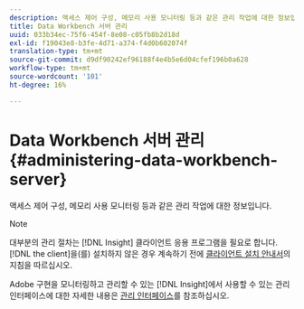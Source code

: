 ```yaml
---
description: 액세스 제어 구성, 메모리 사용 모니터링 등과 같은 관리 작업에 대한 정보입니다.
title: Data Workbench 서버 관리
uuid: 033b34ec-75f6-454f-8e08-c05fb8b2d18d
exl-id: f19043e8-b3fe-4d71-a374-f4d0b602074f
translation-type: tm+mt
source-git-commit: d9df90242ef96188f4e4b5e6d04cfef196b0a628
workflow-type: tm+mt
source-wordcount: '101'
ht-degree: 16%

---
```


# Data Workbench 서버 관리{#administering-data-workbench-server}

액세스 제어 구성, 메모리 사용 모니터링 등과 같은 관리 작업에 대한 정보입니다.

>[!NOTE]
>
>대부분의 관리 절차는 [!DNL Insight] 클라이언트 응용 프로그램을 필요로 합니다. [!DNL the client]을(를) 설치하지 않은 경우 계속하기 전에 [클라이언트 설치 안내서](https://docs.adobe.com/content/help/ko-KR/data-workbench/using/install/c-data-workbench-client-install.html)의 지침을 따르십시오.

Adobe 구현을 모니터링하고 관리할 수 있는 [!DNL Insight]에서 사용할 수 있는 관리 인터페이스에 대한 자세한 내용은 [관리 인터페이스](https://docs.adobe.com/content/help/en/data-workbench/using/client/t-open-ins.html#Administrative_Interfaces)를 참조하십시오.
